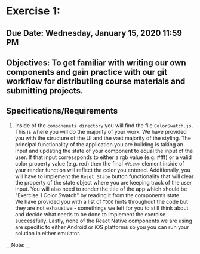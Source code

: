 # Exercise 1: 

## Due Date: Wednesday, January 15, 2020 11:59 PM
## Objectives: To get familiar with writing our own components and gain practice with our git workflow for distributiing course materials and submitting projects.

## Specifications/Requirements
1. Inside of the `componenets directory` you will find the file `ColorSwatch.js`. This is where you will do the majority of your work. We have provided you with the structure of the UI and the vast majority of the styling. The principal functionality of the application you are building is taking an input and updating the state of your component to equal the input of the user. If that input corressponds to either a rgb value (e.g. #fff) or a valid color property value (e.g. red) then the final `<View>` element inside of your render function will reflect the color you entered. Additionally, you will have to implement the `Reset State` button functionality that will clear the property of the state object where you are keeping track of the user input. You will also need to render the title of the app which should be "Exercise 1 Color Swatch" by reading it from the components state.  
We have provided you with a list of `TODO` hints throughout the code but they are not exhaustive - somethings we left for you to still think about and decide what needs to be done to implement the exercise successfully. Lastly, none of the React Native components we are using are specific to either Android or iOS platforms so you you can run your solution in either emulator.

__Note: __ 